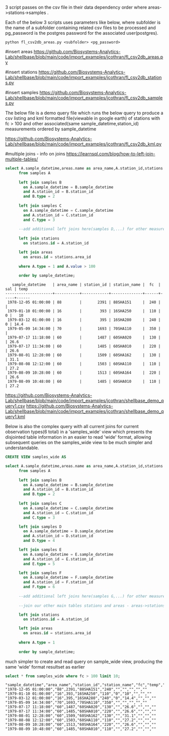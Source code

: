 3 script passes on the csv file in their data dependency order where areas->stations->samples .

Each of the below 3 scripts uses parameters like below, where subfolder is the name of a subfolder containing related csv files to be processed and pg_password is the postgres password for the associated user(postgres).

```
python fl_csv2db_areas.py <subfolder> <pg_password>
```

#insert areas
https://github.com/Biosystems-Analytics-Lab/shellbase/blob/main/code/import_examples/jcothran/fl_csv2db_areas.py

#insert stations
https://github.com/Biosystems-Analytics-Lab/shellbase/blob/main/code/import_examples/jcothran/fl_csv2db_stations.py

#insert samples
https://github.com/Biosystems-Analytics-Lab/shellbase/blob/main/code/import_examples/jcothran/fl_csv2db_samples.py

The below file is a demo query file which runs the below query to produce a csv listing and kml formatted file(viewable in google earth) of stations with fc > 100 and other associated(same sample_datetime,station_id) measurements ordered by sample_datetime

https://github.com/Biosystems-Analytics-Lab/shellbase/blob/main/code/import_examples/jcothran/fl_csv2db_kml.py

#multiple joins - info on joins https://learnsql.com/blog/how-to-left-join-multiple-tables/

```sql
select A.sample_datetime,areas.name as area_name,A.station_id,stations.name as station_name,A.value as fc,B.value as temp,C.value as sal
      from samples A
      
      left join samples B 
        on A.sample_datetime = B.sample_datetime
        and A.station_id = B.station_id
        and B.type = 2
      
      left join samples C 
        on A.sample_datetime = C.sample_datetime
        and A.station_id = C.station_id
        and C.type = 3
      
      --add additional left joins here(samples D,...) for other measurement types
      
      left join stations
        on stations.id = A.station_id

      left join areas
        on areas.id = stations.area_id
      
      where A.type = 1 and A.value > 100
        
      order by sample_datetime;
```
```
   sample_datetime   | area_name | station_id | station_name |  fc  | sal | temp
---------------------+-----------+------------+--------------+------+-----+------
 1978-12-05 01:00:00 | 88        |       2391 | 88SHA151     |  240 |     |
 1979-01-10 01:00:00 | 16        |        393 | 16SHA250     |  110 |   0 |   10
 1979-03-12 01:00:00 | 16        |        395 | 16SHA280     |  240 |   0 | 14.4
 1979-05-09 14:34:00 | 70        |       1693 | 70SHA110     |  350 |     |
 1979-07-17 11:18:00 | 60        |       1487 | 60SHA020     |  130 |     | 26.6
 1979-07-17 11:34:00 | 60        |       1485 | 60SHA010     |  220 |     | 26.6
 1979-08-01 12:28:00 | 60        |       1509 | 60SHA162     |  130 |     | 31.1
 1979-08-08 12:12:00 | 60        |       1503 | 60SHA110     |  110 |     | 27.2
 1979-08-09 10:28:00 | 60        |       1513 | 60SHA164     |  220 |     | 26.6
 1979-08-09 10:48:00 | 60        |       1485 | 60SHA010     |  110 |     | 27.2
```

https://github.com/Biosystems-Analytics-Lab/shellbase/blob/main/code/import_examples/jcothran/shellbase_demo_query1.csv
https://github.com/Biosystems-Analytics-Lab/shellbase/blob/main/code/import_examples/jcothran/shellbase_demo_query1.kml

Below is also the complex query with all current joins for current observation types(6 total) in a 'samples_wide' view which presents the disjointed table information in an easier to read 'wide' format, allowing subsequent queries on the samples_wide view to be much simpler and understandable.

```sql
CREATE VIEW samples_wide AS 

select A.sample_datetime,areas.name as area_name,A.station_id,stations.name as station_name,A.value as fc,B.value as temp,C.value as sal,D.value as cond,E.value as do,F.value as ph
      from samples A
      
      left join samples B 
        on A.sample_datetime = B.sample_datetime
        and A.station_id = B.station_id
        and B.type = 2
      
      left join samples C 
        on A.sample_datetime = C.sample_datetime
        and A.station_id = C.station_id
        and C.type = 3

      left join samples D 
        on A.sample_datetime = D.sample_datetime
        and A.station_id = D.station_id
        and D.type = 4

      left join samples E 
        on A.sample_datetime = E.sample_datetime
        and A.station_id = E.station_id
        and E.type = 5

      left join samples F 
        on A.sample_datetime = F.sample_datetime
        and A.station_id = F.station_id
        and F.type = 6
      
      --add additional left joins here(samples G,...) for other measurement types
      
      --join our other main tables stations and areas - areas->stations->samples

      left join stations
        on stations.id = A.station_id

      left join areas
        on areas.id = stations.area_id
      
      where A.type = 1
        
      order by sample_datetime;
```
much simpler to create and read query on sample_wide view, producing the same 'wide' format resultset as earlier
```sql
select * from samples_wide where fc > 100 limit 10;
```

```
"sample_datetime","area_name","station_id","station_name","fc","temp","sal","cond","do","ph"
"1978-12-05 01:00:00","88",2391,"88SHA151","240","","","","",""
"1979-01-10 01:00:00","16",393,"16SHA250","110","0","10","","",""
"1979-03-12 01:00:00","16",395,"16SHA280","240","0","14.4","","",""
"1979-05-09 14:34:00","70",1693,"70SHA110","350","","","","",""
"1979-07-17 11:18:00","60",1487,"60SHA020","130","","26.6","","",""
"1979-07-17 11:34:00","60",1485,"60SHA010","220","","26.6","","",""
"1979-08-01 12:28:00","60",1509,"60SHA162","130","","31.1","","",""
"1979-08-08 12:12:00","60",1503,"60SHA110","110","","27.2","","",""
"1979-08-09 10:28:00","60",1513,"60SHA164","220","","26.6","","",""
"1979-08-09 10:48:00","60",1485,"60SHA010","110","","27.2","","",""
```
